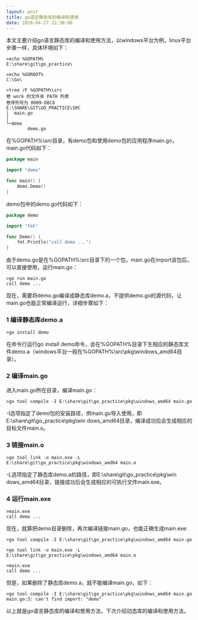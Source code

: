```yaml
---
layout: post
title: go语言静态库的编译和使用
date: 2018-04-27 22:30:00
---
```


本文主要介绍go语言静态库的编译和使用方法，以windows平台为例，linux平台步骤一样，具体环境如下：

```
>echo %GOPATH%
E:\share\git\go_practice\

>echo %GOROOT%
C:\Go\

>tree /F %GOPATH%\src
卷 work 的文件夹 PATH 列表
卷序列号为 0009-D8C8
E:\SHARE\GIT\GO_PRACTICE\SRC
│  main.go
│
└─demo
        demo.go

```

在%GOPATH%\src目录，有demo包和使用demo包的应用程序main.go，main.go代码如下：

```go
package main

import "demo"

func main() {
    demo.Demo()
}
```

demo包中的demo.go代码如下：

```go
package demo

import "fmt"

func Demo() {
    fmt.Println("call demo ...")
}
```

由于demo.go是在%GOPATH%\src目录下的一个包，main.go在import该包后，可以直接使用，运行main.go：

```
>go run main.go
call demo ...
```

现在，需要将demo.go编译成静态库demo.a，不提供demo.go的源代码，让main.go也能正常编译运行，详细步骤如下：

### 1 编译静态库demo.a

```
>go install demo
```

在命令行运行go install demo命令，会在%GOPATH%目录下生相应的静态库文件demo.a（windows平台一般在%GOPATH%\src\pkg\windows_amd64目录）。

### 2 编译main.go

进入main.go所在目录，编译main.go：

```
>go tool compile -I E:\share\git\go_practice\pkg\windows_amd64 main.go
```

-I选项指定了demo包的安装路径，供main.go导入使用，即E:\share\git\go_practice\pkg\win
dows_amd64目录，编译成功后会生成相应的目标文件main.o。

### 3 链接main.o

```
>go tool link -o main.exe -L E:\share\git\go_practice\pkg\windows_amd64 main.o
```

-L选项指定了静态库demo.a的路径，即E:\share\git\go_practice\pkg\win
dows_amd64目录，链接成功后会生成相应的可执行文件main.exe。

### 4 运行main.exe

```
>main.exe
call demo ...
```

现在，就算把demo目录删除，再次编译链接main.go，也能正确生成main.exe:

```
>go tool compile -I E:\share\git\go_practice\pkg\windows_amd64 main.go

>go tool link -o main.exe -L E:\share\git\go_practice\pkg\windows_amd64 main.o

>main.exe
call demo ...
```

但是，如果删除了静态库demo.a，就不能编译main.go，如下：

```
>go tool compile -I E:\share\git\go_practice\pkg\windows_amd64 main.go
main.go:3: can't find import: "demo"
```

以上就是go语言静态库的编译和使用方法，下次介绍动态库的编译和使用方法。